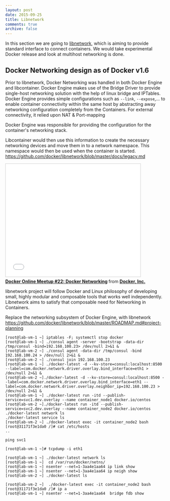 ```yaml
---
layout: post
date: 2015-09-25
title: Libnetwork
comments: true
archive: false
---
```


In this section we are going to [libnetwork](https://github.com/docker/libnetwork), which is aiming to provide standard interface to connect containers. We would take experimental Docker release and look at multihost networking is done.

## Docker Networking design as of Docker v1.6

Prior to libnetwork, Docker Networking was handled in both Docker Engine and libcontainer.
Docker Engine makes use of the Bridge Driver to provide single-host networking solution with the help of linux bridge and IPTables.
Docker Engine provides simple configurations such as `--link`, `--expose`,... to enable container connectivity within the same host by abstracting away networking configuration completely from the Containers.
For external connectivity, it relied upon NAT & Port-mapping 

Docker Engine was responsible for providing the configuration for the container's networking stack.

Libcontainer would then use this information to create the necessary networking devices and move them in to a network namespace.
This namespace would then be used when the container is started.
https://github.com/docker/libnetwork/blob/master/docs/legacy.md

<iframe src="//www.slideshare.net/slideshow/embed_code/key/b4sWkoqbwubDMR?startSlide=11" width="425" height="355" frameborder="0" marginwidth="0" marginheight="0" scrolling="no" style="border:1px solid #CCC; border-width:1px; margin-bottom:5px; max-width: 100%;" allowfullscreen> </iframe> <div style="margin-bottom:5px"> <strong> <a href="//www.slideshare.net/Docker/networking-breakout-v03" title="Docker Online Meetup #22: Docker Networking" target="_blank">Docker Online Meetup #22: Docker Networking</a> </strong> from <strong><a href="//www.slideshare.net/Docker" target="_blank">Docker, Inc.</a></strong> </div>


libnetwork project will follow Docker and Linux philosophy of developing small, highly modular and composable tools that works well independently. Libnetwork aims to satisfy that composable need for Networking in Containers.

Replace the networking subsystem of Docker Engine, with libnetwork
https://github.com/docker/libnetwork/blob/master/ROADMAP.md#project-planning

<script type="text/javascript" src="https://asciinema.org/a/26992.js" id="asciicast-26992" async  data-theme="solarized-dark"></script>
~~~
[root@lab-vm-1 ~] iptables -F; systemctl stop docker
[root@lab-vm-1 ~] ./consul agent -server -bootstrap -data-dir /tmp/consul -bind=192.168.100.23> /dev/null 2>&1 &
[root@lab-vm-2 ~] ./consul agent -data-dir /tmp/consul -bind 192.168.100.24 > /dev/null 2>&1 &
[root@lab-vm-2 ~] ./consul join 192.168.100.23
[root@lab-vm-1 ~] ./docker-latest -d --kv-store=consul:localhost:8500 --label=com.docker.network.driver.overlay.bind_interface=eth1 > /dev/null 2>&1 &
[root@lab-vm-2 ~]./docker-latest -d --kv-store=consul:localhost:8500 --label=com.docker.network.driver.overlay.bind_interface=eth1 --label=com.docker.network.driver.overlay.neighbor_ip=192.168.100.23 > /dev/null 2>&1 &
[root@lab-vm-1 ~] ./docker-latest run -itd --publish-service=svc1.dev.overlay --name container_node1 docker.io/centos 
[root@lab-vm-2 ~]./docker-latest run -itd --publish-service=svc2.dev.overlay --name container_node2 docker.io/centos
./docker-latest network ls
./docker-latest service ls
[root@lab-vm-2 ~] ./docker-latest exec -it container_node2 bash
[root@31171f3e1da0 /]# cat /etc/hosts
..

ping svc1

[root@lab-vm-1 ~]# tcpdump -i eth1 
~~~

<script type="text/javascript" src="https://asciinema.org/a/26993.js" id="asciicast-26993" async  data-theme="solarized-dark"></script>

~~~
[root@lab-vm-1 ~] ./docker-latest network ls
[root@lab-vm-1 ~]  cd /var/run/docker/netns/
[root@lab-vm-1 ~] nsenter --net=1-3aa4e1aa64 ip link show
[root@lab-vm-1 ~] nsenter --net=1-3aa4e1aa64 ip neigh show
[root@lab-vm-2 ~] ./docker-latest ls

[root@lab-vm-2 ~]  ./docker-latest exec -it container_node2 bash
[root@31171f3e1da0 /]# ip a 
[root@lab-vm-1 ~] nsenter --net=1-3aa4e1aa64  bridge fdb show

~~~

